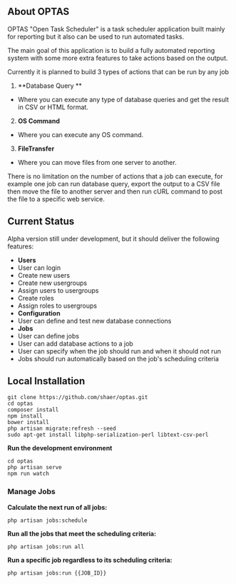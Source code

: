 ## About OPTAS

OPTAS "Open Task Scheduler" is a task scheduler application built mainly for reporting but it also can be used to run automated tasks.

The main goal of this application is to build a fully automated reporting system with some more extra features to take actions based on the output.

Currently it is planned to build 3 types of actions that can be run by any job

1. **Database Query **
 * Where you can execute any type of database queries and get the result in CSV or HTML format.
2. **OS Command**
 * Where you can execute any OS command.
3. **FileTransfer**
 * Where you can move files from one server to another.

There is no limitation on the number of actions that a job can execute, for example one job can run database query, export the output to a CSV file then move the file to another server and then run cURL command to post the file to a specific web service.

## Current Status

Alpha version still under development, but it should deliver the following features:

- **Users**
 - User can login
 - Create new users
 - Create new usergroups
 - Assign users to usergroups 
 - Create roles
 - Assign roles to usergroups
- **Configuration**
 - User can define and test new database connections
- **Jobs**
 - User can define jobs
 - User can add database actions to a job
 - User can specify when the job should run and when it should not run
 - Jobs should run automatically based on the job's scheduling criteria

## Local Installation

    git clone https://github.com/shaer/optas.git
    cd optas
    composer install
    npm install
    bower install
    php artisan migrate:refresh --seed
    sudo apt-get install libphp-serialization-perl libtext-csv-perl

**Run the development environment**

    cd optas
    php artisan serve
    npm run watch
    
### Manage Jobs

**Calculate the next run of all jobs:**

    php artisan jobs:schedule

**Run all the jobs that meet the scheduling criteria:**

    php artisan jobs:run all
    
**Run a specific job regardless to its scheduling criteria:**

    php artisan jobs:run {{JOB_ID}}


